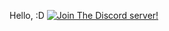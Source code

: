 Hello, :D
[![Join The Discord server!](http://invidget.switchblade.xyz/j2U948s23b)](https://discord.gg/j2U948s23b)
